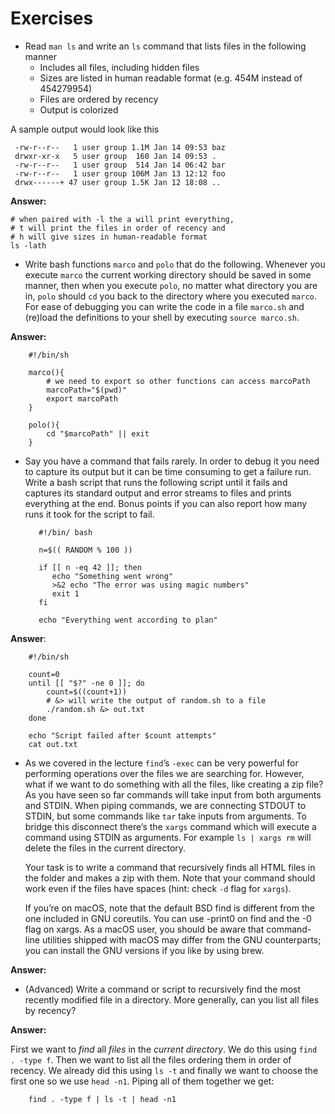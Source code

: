 # Exercises

* Read `man ls` and write an `ls` command that lists files in the following manner
    - Includes all files, including hidden files
    - Sizes are listed in human readable format (e.g. 454M instead of 454279954)
    - Files are ordered by recency
    - Output is colorized
    
A sample output would look like this

     -rw-r--r--   1 user group 1.1M Jan 14 09:53 baz
     drwxr-xr-x   5 user group  160 Jan 14 09:53 .
     -rw-r--r--   1 user group  514 Jan 14 06:42 bar
     -rw-r--r--   1 user group 106M Jan 13 12:12 foo
     drwx------+ 47 user group 1.5K Jan 12 18:08 ..
     

**Answer:**
    
    # when paired with -l the a will print everything, 
    # t will print the files in order of recency and 
    # h will give sizes in human-readable format
    ls -lath
 
* Write bash functions `marco` and `polo` that do the following. Whenever you execute `marco` the current working directory should be saved in some manner, then when you execute `polo`, no matter what directory you are in, `polo` should `cd` you back to the directory where you executed `marco`. For ease of debugging you can write the code in a file `marco.sh` and (re)load the definitions to your shell by executing `source marco.sh`.

**Answer:**

        #!/bin/sh

        marco(){
            # we need to export so other functions can access marcoPath
            marcoPath="$(pwd)"
            export marcoPath
        }

        polo(){
            cd "$marcoPath" || exit
        }

* Say you have a command that fails rarely. In order to debug it you need to capture its output but it can be time consuming to get a failure run. Write a bash script that runs the following script until it fails and captures its standard output and error streams to files and prints everything at the end. Bonus points if you can also report how many runs it took for the script to fail.

         #!/bin/ bash
        
         n=$(( RANDOM % 100 ))
        
         if [[ n -eq 42 ]]; then
            echo "Something went wrong"
            >&2 echo "The error was using magic numbers"
            exit 1
         fi
        
         echo "Everything went according to plan"
         
**Answer**:

        #!/bin/sh
        
        count=0
        until [[ "$?" -ne 0 ]]; do
            count=$((count+1))
            # &> will write the output of random.sh to a file
            ./random.sh &> out.txt
        done
        
        echo "Script failed after $count attempts"
        cat out.txt

         
* As we covered in the lecture `find`’s `-exec` can be very powerful for performing operations over the files we are searching for. However, what if we want to do something with all the files, like creating a zip file? As you have seen so far commands will take input from both arguments and STDIN. When piping commands, we are connecting STDOUT to STDIN, but some commands like `tar` take inputs from arguments. To bridge this disconnect there’s the `xargs` command which will execute a command using STDIN as arguments. For example `ls | xargs rm` will delete the files in the current directory.

    Your task is to write a command that recursively finds all HTML files in the folder and makes a zip with them. Note that your command should work even if the files have spaces (hint: check `-d` flag for `xargs`).
    
    If you’re on macOS, note that the default BSD find is different from the one included in GNU coreutils. You can use -print0 on find and the -0 flag on xargs. As a macOS user, you should be aware that command-line utilities shipped with macOS may differ from the GNU counterparts; you can install the GNU versions if you like by using brew.

**Answer:**


* (Advanced) Write a command or script to recursively find the most recently modified file in a directory. More generally, can you list all files by recency?

**Answer:**

First we want to *find* all *files* in the *current directory*. We do this using `find . -type f`. Then we want to list all the files ordering them in order of recency. We already did this using `ls -t` and finally we want to choose the first one so we use `head -n1`. Piping all of them together we get:

        find . -type f | ls -t | head -n1
